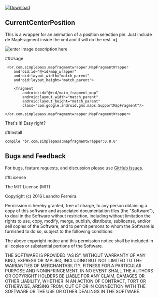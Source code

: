[ ![Download](https://api.bintray.com/packages/lehen01/maven/MapWrapperChoosePlace/images/download.svg) ](https://bintray.com/lehen01/maven/MapWrapperChoosePlace/_latestVersion)

## CurrentCenterPosition
This is a wrapper for an animation of a position selection pin. Just include de MapFragment inside the xml and it will do the rest. =]

![enter image description here](https://lh3.googleusercontent.com/-FJMsVGkDnFM/WENNR_PZ99I/AAAAAAAAK24/0HvNT5KqS74PLlLTe2VO91GVvz7sgpe8ACLcB/s400/map2.gif "map2.gif")

##Usage

     <br.com.simplepass.mapfragmentwrapper.MapFragmentWrapper
        android:id="@+id/map_wrapper"
        android:layout_width="match_parent"
        android:layout_height="match_parent">

        <fragment
            android:id="@+id/main_fragment_map"
            android:layout_width="match_parent"
            android:layout_height="match_parent"
            class="com.google.android.gms.maps.SupportMapFragment"/>

    </br.com.simplepass.mapfragmentwrapper.MapFragmentWrapper>

That's it! Easy right?

##Install

    compile 'br.com.simplepass:mapfragmentwrapper:0.8.0'
    
## Bugs and Feedback
For bugs, feature requests, and discussion please use [GitHub Issues](https://github.com/leandroBorgesFerreira/CurrentCenterPositionMap/issues).

##License

The MIT License (MIT)

Copyright (c) 2016 Leandro Ferreira

Permission is hereby granted, free of charge, to any person obtaining a copy of this software and associated documentation files (the "Software"), to deal in the Software without restriction, including without limitation the rights to use, copy, modify, merge, publish, distribute, sublicense, and/or sell copies of the Software, and to permit persons to whom the Software is furnished to do so, subject to the following conditions:

The above copyright notice and this permission notice shall be included in all copies or substantial portions of the Software.

THE SOFTWARE IS PROVIDED "AS IS", WITHOUT WARRANTY OF ANY KIND, EXPRESS OR IMPLIED, INCLUDING BUT NOT LIMITED TO THE WARRANTIES OF MERCHANTABILITY, FITNESS FOR A PARTICULAR PURPOSE AND NONINFRINGEMENT. IN NO EVENT SHALL THE
AUTHORS OR COPYRIGHT HOLDERS BE LIABLE FOR ANY CLAIM, DAMAGES OR OTHER LIABILITY, WHETHER IN AN ACTION OF CONTRACT, TORT OR OTHERWISE, ARISING FROM, OUT OF OR IN CONNECTION WITH THE SOFTWARE OR THE USE OR OTHER DEALINGS IN THE SOFTWARE.
